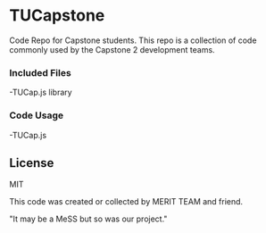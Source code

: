 # TUCapstone
Code Repo for Capstone students.  This repo is a collection of code commonly used by the Capstone 2 development teams.

### Included Files

 -TUCap.js library


### Code Usage

 -TUCap.js

License
----
MIT


This code was created or collected by MERIT TEAM and friend. 

"It may be a MeSS but so was our project."


